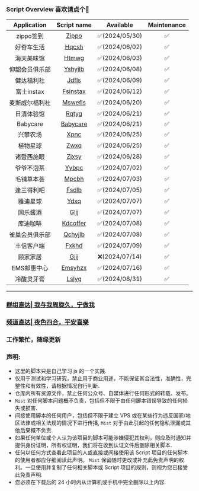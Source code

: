 ### Script Overview 喜欢请点个🌟
|   Application          |                                    Script name                                           |   Available   | Maintenance |
|:----------------------:|:----------------------------------------------------------------------------------------:|:-------------:|:-----------:|
|zippo签到| [Zippo](https://github.com/yang7758258/ohhh154/blob/main/zippo.js) | ✅(2024/05/30) | ✅|
|好奇车生活| [Hqcsh](https://github.com/yang7758258/ohhh154/blob/main/hqcsh.js) | ✅(2024/06/02) |✅|
| 海天美味馆|[Htmwg](https://github.com/yang7758258/ohhh154/blob/main/htmwg.js)|✅(2024/06/03)|✅|
|仰韶会员俱乐部|[Yshyjlb](https://github.com/yang7758258/ohhh154/blob/main/yshyjlb.js)|✅(2024/06/08)|✅|
|健达福利社|[Jdfls](https://github.com/yang7758258/ohhh154/blob/main/jdfls.js)|✅(2024/06/09)|✅|
|富士instax|[Fsinstax](https://github.com/yang7758258/ohhh154/blob/main/fsinstax.js)|✅(2024/06/12)|✅|
|麦斯威尔福利社|[Mswefls](https://github.com/yang7758258/ohhh154/blob/main/mswefls.js)|✅(2024/06/20)|✅|
|日清体验馆|[Rqtyg](https://github.com/yang7758258/ohhh154/blob/main/rqtyg.js)|✅(2024/06/21)|✅|
|Babycare|[Babycare](https://github.com/yang7758258/ohhh154/blob/main/babycare.js)|✅(2024/06/21)|✅|
|兴攀农场|[Xpnc](https://github.com/yang7758258/ohhh154/blob/main/xpnc.js)|✅(2024/06/25)|✅|
|植物星球|[Zwxq](https://github.com/yang7758258/ohhh154/blob/main/zwxq.js)|✅(2024/06/25)|✅|
|诸暨西施眼|[Zjxsy](https://github.com/yang7758258/ohhh154/blob/main/zjxsy.js)|✅(2024/06/28)|✅|
|爷爷不泡茶|[Yybpc](https://github.com/yang7758258/ohhh_QL-Script/blob/main/yybpc.js)|✅(2024/07/02)|✅|
|毛铺草本荟|[Mpcbh](https://github.com/yang7758258/ohhh_QL-Script/blob/main/mpcbh.js)|✅(2024/07/03)|✅|
|逢三得利吧|[Fsdlb](https://github.com/yang7758258/ohhh_QL-Script/blob/main/fsdlb.js)|✅(2024/07/05)|✅|
|雅迪星球|[Ydxq](https://github.com/yang7758258/ohhh_QL-Script/blob/main/ydxq.js)|✅(2024/07/07)|✅|
|国乐酱酒|[Gljj](https://github.com/yang7758258/ohhh_QL-Script/blob/main/gljj.js)|✅(2024/07/07)|✅|
|库迪咖啡|[Kdcoffer](https://github.com/yang7758258/ohhh_QL-Script/blob/main/%E5%BA%93%E8%BF%AA%E5%92%96%E5%95%A1.js)|✅(2024/07/08)|✅|
|雀巢会员俱乐部|[Qchyjlb](https://github.com/yang7758258/ohhh_QL-Script/blob/main/qchyjlb.js)|✅(2024/07/08)|✅|
|丰信客户端|[Fxkhd](https://github.com/yang7758258/ohhh_QL-Script/blob/main/fxkhd.js)|✅(2024/07/09)|✅|
|顾家家居|[Gjjj](https://github.com/yang7758258/ohhh_QL-Script/blob/main/gjjj.js)|❌(2024/07/14)|✅|
|EMS邮惠中心|[Emsyhzx](https://github.com/yang7758258/ohhh_QL-Script/blob/main/emsyhzx.js)|✅(2024/07/16)|✅|
|冷酸灵牙膏|[Lslyg](https://github.com/yang7758258/ohhh_QL-Script/blob/main/lslyg.js)|✅(2024/08/31)|✅|




------
### [群组直达|      我与我周旋久，宁做我](https://t.me/Mist154)
### [频道直达|      夜色四合，平安喜樂](https://t.me/Mist153)
### 工作繁忙，随缘更新
### 声明:
- 这里的脚本只是自己学习 js 的一个实践.
- 仅用于测试和学习研究，禁止用于商业用途，不能保证其合法性，准确性，完整性和有效性，请根据情况自行判断.
- 仓库内所有资源文件，禁止任何公众号、自媒体进行任何形式的转载、发布。
- `Mist` 对任何脚本问题概不负责，包括但不限于由任何脚本错误导致的任何损失或损害.
- 间接使用脚本的任何用户，包括但不限于建立 VPS 或在某些行为违反国家/地区法律或相关法规的情况下进行传播, `Mist` 对于由此引起的任何隐私泄漏或其他后果概不负责.
- 如果任何单位或个人认为该项目的脚本可能涉嫌侵犯其权利，则应及时通知并提供身份证明，所有权证明，我们将在收到认证文件后删除相关脚本.
- 任何以任何方式查看此项目的人或直接或间接使用该 Script 项目的任何脚本的使用者都应仔细阅读此声明。 `Mist` 保留随时更改或补充此免责声明的权利。一旦使用并复制了任何相关脚本或 Script 项目的规则，则视为您已接受此免责声明.
- 您必须在下载后的 24 小时内从计算机或手机中完全删除以上内容.

